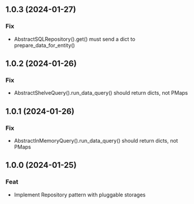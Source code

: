 ## 1.0.3 (2024-01-27)

### Fix

- AbstractSQLRepository().get() must send a dict to prepare_data_for_entity()

## 1.0.2 (2024-01-26)

### Fix

- AbstractShelveQuery().run_data_query() should return dicts, not PMaps

## 1.0.1 (2024-01-26)

### Fix

- AbstractInMemoryQuery().run_data_query() should return dicts, not PMaps

## 1.0.0 (2024-01-25)

### Feat

- Implement Repository pattern with pluggable storages
